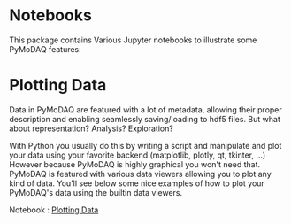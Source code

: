 Notebooks
=========

This package contains Various Jupyter notebooks to illustrate some PyMoDAQ features:

Plotting Data
=============

Data in PyMoDAQ are featured with a lot of metadata, allowing their
proper description and enabling seamlessly saving/loading to hdf5 files.
But what about representation? Analysis? Exploration?

With Python you usually do this by writing a script and manipulate and
plot your data using your favorite backend (matplotlib, plotly, qt,
tkinter, …) However because PyMoDAQ is highly graphical you won't need
that. PyMoDAQ is featured with various data viewers allowing you to plot
any kind of data. You'll see below some nice examples of how to plot
your PyMoDAQ's data using the builtin data viewers.

Notebook : [Plotting Data](https://github.com/PyMoDAQ/notebooks/blob/main/notebooks/plotting_data.ipynb)


